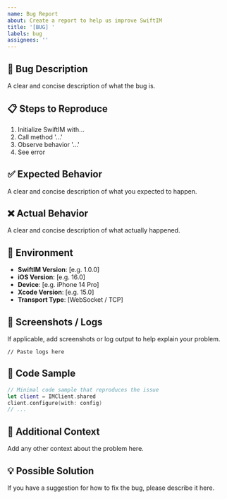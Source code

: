```yaml
---
name: Bug Report
about: Create a report to help us improve SwiftIM
title: '[BUG] '
labels: bug
assignees: ''
---
```


## 🐛 Bug Description

A clear and concise description of what the bug is.

## 📋 Steps to Reproduce

1. Initialize SwiftIM with...
2. Call method '...'
3. Observe behavior '...'
4. See error

## ✅ Expected Behavior

A clear and concise description of what you expected to happen.

## ❌ Actual Behavior

A clear and concise description of what actually happened.

## 📱 Environment

- **SwiftIM Version**: [e.g. 1.0.0]
- **iOS Version**: [e.g. 16.0]
- **Device**: [e.g. iPhone 14 Pro]
- **Xcode Version**: [e.g. 15.0]
- **Transport Type**: [WebSocket / TCP]

## 📸 Screenshots / Logs

If applicable, add screenshots or log output to help explain your problem.

```
// Paste logs here
```

## 🔬 Code Sample

```swift
// Minimal code sample that reproduces the issue
let client = IMClient.shared
client.configure(with: config)
// ...
```

## 🤔 Additional Context

Add any other context about the problem here.

## 💡 Possible Solution

If you have a suggestion for how to fix the bug, please describe it here.

